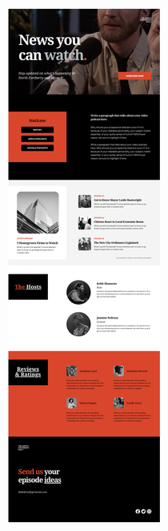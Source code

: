 ![template](https://raw.githubusercontent.com/ShriIraCatalog/resources-two/refs/heads/master/2025/04/20/20250420193731.png)
